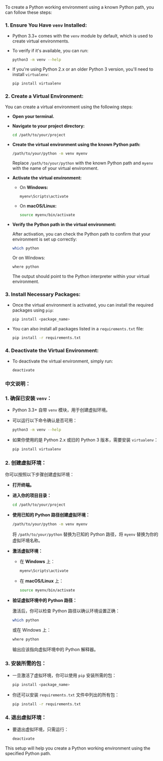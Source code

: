 To create a Python working environment using a known Python path, you can follow these steps:

### 1. **Ensure You Have `venv` Installed:**
   - Python 3.3+ comes with the `venv` module by default, which is used to create virtual environments. 
   - To verify if it's available, you can run:

     ```bash
     python3 -m venv --help
     ```

   - If you're using Python 2.x or an older Python 3 version, you'll need to install `virtualenv`:

     ```bash
     pip install virtualenv
     ```

### 2. **Create a Virtual Environment:**

   You can create a virtual environment using the following steps:

   - **Open your terminal.**

   - **Navigate to your project directory:**

     ```bash
     cd /path/to/your/project
     ```

   - **Create the virtual environment using the known Python path:**

     ```bash
     /path/to/your/python -m venv myenv
     ```

     Replace `/path/to/your/python` with the known Python path and `myenv` with the name of your virtual environment.

   - **Activate the virtual environment:**

     - On **Windows:**

       ```bash
       myenv\Scripts\activate
       ```

     - On **macOS/Linux:**

       ```bash
       source myenv/bin/activate
       ```

   - **Verify the Python path in the virtual environment:**

     After activation, you can check the Python path to confirm that your environment is set up correctly:

     ```bash
     which python
     ```

     Or on Windows:

     ```bash
     where python
     ```

     The output should point to the Python interpreter within your virtual environment.

### 3. **Install Necessary Packages:**
   - Once the virtual environment is activated, you can install the required packages using `pip`:

     ```bash
     pip install <package_name>
     ```

   - You can also install all packages listed in a `requirements.txt` file:

     ```bash
     pip install -r requirements.txt
     ```

### 4. **Deactivate the Virtual Environment:**
   - To deactivate the virtual environment, simply run:

     ```bash
     deactivate
     ```

### 中文说明：

### 1. **确保已安装 `venv`：**
   - Python 3.3+ 自带 `venv` 模块，用于创建虚拟环境。
   - 可以运行以下命令确认是否可用：

     ```bash
     python3 -m venv --help
     ```

   - 如果你使用的是 Python 2.x 或旧的 Python 3 版本，需要安装 `virtualenv`：

     ```bash
     pip install virtualenv
     ```

### 2. **创建虚拟环境：**

   你可以按照以下步骤创建虚拟环境：

   - **打开终端。**

   - **进入你的项目目录：**

     ```bash
     cd /path/to/your/project
     ```

   - **使用已知的 Python 路径创建虚拟环境：**

     ```bash
     /path/to/your/python -m venv myenv
     ```

     将 `/path/to/your/python` 替换为已知的 Python 路径，将 `myenv` 替换为你的虚拟环境名称。

   - **激活虚拟环境：**

     - 在 **Windows** 上：

       ```bash
       myenv\Scripts\activate
       ```

     - 在 **macOS/Linux** 上：

       ```bash
       source myenv/bin/activate
       ```

   - **验证虚拟环境中的 Python 路径：**

     激活后，你可以检查 Python 路径以确认环境设置正确：

     ```bash
     which python
     ```

     或在 Windows 上：

     ```bash
     where python
     ```

     输出应该指向虚拟环境中的 Python 解释器。

### 3. **安装所需的包：**
   - 一旦激活了虚拟环境，你可以使用 `pip` 安装所需的包：

     ```bash
     pip install <package_name>
     ```

   - 你还可以安装 `requirements.txt` 文件中列出的所有包：

     ```bash
     pip install -r requirements.txt
     ```

### 4. **退出虚拟环境：**
   - 要退出虚拟环境，只需运行：

     ```bash
     deactivate
     ```

This setup will help you create a Python working environment using the specified Python path.
